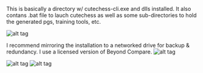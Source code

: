 This is basically a directory w/ cutechess-cli.exe and dlls installed.  It also contans .bat file to lauch cutechess as well as some sub-directories
to hold the generated pgs, training tools, etc.

![alt tag](https://raw.githubusercontent.com/FireFather/fire-zero/master/bitmaps/nnue-auto.PNG)

I recommend mirroring the installation to a networked drive for backup & redundancy. I use a licensed version of Beyond Compare.
![alt tag](https://raw.githubusercontent.com/FireFather/fire-zero/master/bitmaps/nnue-auto-dir.PNG)

![alt tag](https://raw.githubusercontent.com/FireFather/fire-zero/master/bitmaps/nnue-train.PNG)
![alt tag](https://raw.githubusercontent.com/FireFather/fire-zero/master/bitmaps/pgns.PNG)

